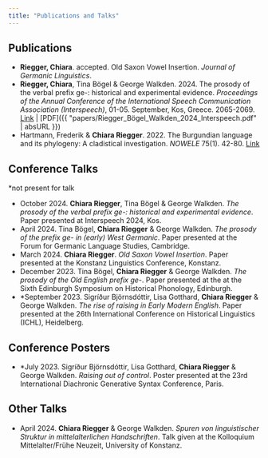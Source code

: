 ```yaml
---
title: "Publications and Talks"
---
```


## Publications

- **Riegger, Chiara**. accepted. Old Saxon Vowel Insertion. *Journal of Germanic Linguistics*.
- **Riegger, Chiara**, Tina Bögel & George Walkden. 2024. The prosody of the verbal prefix ge-: historical and experimentalevidence. *Proceedings of the Annual Conference of the International Speech Communication Association (Interspeech)*,01-05. September, Kos, Greece. 2065-2069.
[Link](https://www.isca-archive.org/interspeech_2024/riegger24_interspeech.html) | [PDF]({{ "papers/Riegger_Bögel_Walkden_2024_Interspeech.pdf" | absURL }})
- Hartmann, Frederik & **Chiara Riegger**. 2022. The Burgundian language and its phylogeny: A cladistical investigation. *NOWELE* 75(1). 42-80.
[Link](https://www.benjamins.com/catalog/nowele.00062.har)

## Conference Talks
*not present for talk

- October 2024. **Chiara Riegger**, Tina Bögel & George Walkden. *The prosody of the verbal prefix ge-: historical and experimental evidence*. Paper presented at Interspeech 2024, Kos.
- April 2024. Tina Bögel, **Chiara Riegger** & George Walkden. *The prosody of the prefix ge- in (early) West Germanic*. Paper presented at the Forum for Germanic Language Studies, Cambridge.
- March 2024. **Chiara Riegger**. *Old Saxon Vowel Insertion*. Paper presented at the Konstanz Linguistics Conference, Konstanz.
- December 2023. Tina Bögel, **Chiara Riegger** & George Walkden. *The prosody of the Old English prefix ge-*. Paper presented at the at the Sixth Edinburgh Symposium on Historical Phonology, Edinburgh.
- *September 2023. Sigríður Björnsdóttir, Lisa Gotthard, **Chiara Riegger** & George Walkden. *The rise of raising in Early ModernEnglish*. Paper presented at the 26th International Conference on Historical Linguistics (ICHL), Heidelberg. 

## Conference Posters

- *July 2023. Sigríður Björnsdóttir, Lisa Gotthard, **Chiara Riegger** & George Walkden. *Raising out of control*. Poster presentedat the 23rd International Diachronic Generative Syntax Conference, Paris.

## Other Talks

- April 2024. **Chiara Riegger** & George Walkden. *Spuren von linguistischer Struktur in mittelalterlichen Handschriften*. Talk given at the Kolloquium Mittelalter/Frühe Neuzeit, University of Konstanz.
